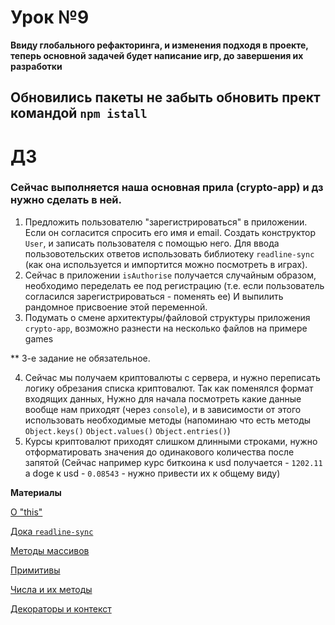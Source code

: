 # Урок №9

**Ввиду глобального рефакторинга, и изменения подходя в проекте, теперь основной задачей будет написание игр, до завершения их разработки**

## Обновились пакеты не забыть обновить прект командой `npm istall`

# ДЗ

### Сейчас выполняется наша основная прила (crypto-app) и дз нужно сделать в ней.

1) Предложить пользователю "зарегистрироваться" в приложении. Если он согласится спросить его имя и email. Создать конструктор `User`, и записать пользователя с помощью него.
Для ввода пользовотельских ответов использовать библиотеку `readline-sync` (как она используется и импортится можно посмотреть в играх).
2) Сейчас в приложении `isAuthorise` получается случайным образом, необходимо переделать ее под регистрацию (т.е. если пользователь согласился зарегистрироваться - поменять ее)
И выпилить рандомное присвоение этой переменной.
3) Подумать о смене архитектуры/файловой структуры приложения `crypto-app`, возможно разнести на несколько файлов на примере games 

** 3-е задание не обязательное.

4) Сейчас мы получаем криптовалюты с сервера, и нужно переписать логику обрезания списка криптовалют. Так как поменялся формат входящих данных,
Нужно для начала посмотреть какие данные вообще нам приходят (через `console`), и в зависимости от этого использовать необходимые методы
(напоминаю что есть методы `Object.keys()` `Object.values()` `Object.entries()`)
5) Курсы криптовалют приходят слишком длинными строками, нужно отформатировать значения до одинакового количества после запятой
(Сейчас например курс биткоина к usd получается - `1202.11` а doge к usd - `0.08543` - нужно привести их к общему виду)


**Материалы**


[О "this"](https://learn.javascript.ru/object-methods)

[Дока `readline-sync`](https://github.com/anseki/readline-sync#utility_methods-keyinyn)

[Методы массивов](https://learn.javascript.ru/array-methods)

[Примитивы](https://learn.javascript.ru/primitives-methods)

[Числа и их методы](https://learn.javascript.ru/number)

[Декораторы и контекст](https://learn.javascript.ru/call-apply-decorators)



